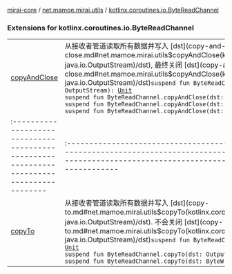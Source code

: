 [mirai-core](../../index.md) / [net.mamoe.mirai.utils](../index.md) / [kotlinx.coroutines.io.ByteReadChannel](./index.md)

### Extensions for kotlinx.coroutines.io.ByteReadChannel
|||
|:----------------------------------------------------------------------------------------|:---------------------------------------------------------------------------------------------------------------------------------------------------------------------------------------------------------|
| [copyAndClose](copy-and-close.md) | 从接收者管道读取所有数据并写入 [dst](copy-and-close.md#net.mamoe.mirai.utils$copyAndClose(kotlinx.coroutines.io.ByteReadChannel, java.io.OutputStream)/dst), 最终关闭 [dst](copy-and-close.md#net.mamoe.mirai.utils$copyAndClose(kotlinx.coroutines.io.ByteReadChannel, java.io.OutputStream)/dst)`suspend fun ByteReadChannel.copyAndClose(dst: OutputStream): `[`Unit`](https://kotlinlang.org/api/latest/jvm/stdlib/kotlin/-unit/index.html)<br>`suspend fun ByteReadChannel.copyAndClose(dst: Output): `[`Unit`](https://kotlinlang.org/api/latest/jvm/stdlib/kotlin/-unit/index.html)<br>`suspend fun ByteReadChannel.copyAndClose(dst: ByteWriteChannel): `[`Unit`](https://kotlinlang.org/api/latest/jvm/stdlib/kotlin/-unit/index.html)<br>`suspend fun ByteReadChannel.copyAndClose(dst: ByteWriteChannel): `[`Unit`](https://kotlinlang.org/api/latest/jvm/stdlib/kotlin/-unit/index.html) ||||
|:----------------------------------------------------------------------------------------|:---------------------------------------------------------------------------------------------------------------------------------------------------------------------------------------------------------|
| [copyTo](copy-to.md) | 从接收者管道读取所有数据并写入 [dst](copy-to.md#net.mamoe.mirai.utils$copyTo(kotlinx.coroutines.io.ByteReadChannel, java.io.OutputStream)/dst). 不会关闭 [dst](copy-to.md#net.mamoe.mirai.utils$copyTo(kotlinx.coroutines.io.ByteReadChannel, java.io.OutputStream)/dst)`suspend fun ByteReadChannel.copyTo(dst: OutputStream): `[`Unit`](https://kotlinlang.org/api/latest/jvm/stdlib/kotlin/-unit/index.html)<br>`suspend fun ByteReadChannel.copyTo(dst: Output): `[`Unit`](https://kotlinlang.org/api/latest/jvm/stdlib/kotlin/-unit/index.html)<br>`suspend fun ByteReadChannel.copyTo(dst: ByteWriteChannel): `[`Unit`](https://kotlinlang.org/api/latest/jvm/stdlib/kotlin/-unit/index.html) |

